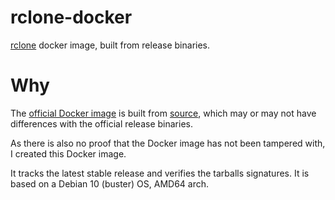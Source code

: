 # rclone-docker

[rclone](https://rclone.org) docker image, built from release binaries.

# Why

The [official Docker image](https://hub.docker.com/r/rclone/rclone) is built from [source](https://github.com/rclone/rclone/blob/master/Dockerfile), which may or may not have differences with the official release binaries.

As there is also no proof that the Docker image has not been tampered with, I created this Docker image.

It tracks the latest stable release and verifies the tarballs signatures.
It is based on a Debian 10 (buster) OS, AMD64 arch.
